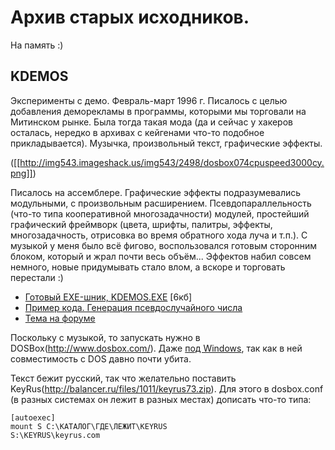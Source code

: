 Архив старых исходников.
========================

На память :)

KDEMOS
------
Эксперименты с демо. Февраль-март 1996 г. Писалось с целью добавления
деморекламы в программы, которыми мы торговали на Митинском рынке.
Была тогда такая мода (да и сейчас у хакеров осталась, нередко в архивах
с кейгенами что-то подобное прикладывается). Музычка, произвольный текст,
графические эффекты.

([[http://img543.imageshack.us/img543/2498/dosbox074cpuspeed3000cy.png]])

Писалось на ассемблере. Графические эффекты подразумевались модульными,
с произвольным расширением. Псевдопараллельность (что-то типа кооперативной
многозадачности) модулей, простейший графический фреймворк (цвета, шрифты,
палитры, эффекты, многозадачность, отрисовка во время обратного хода луча
и т.п.). С музыкой у меня было всё фигово, воспользовался готовым
сторонним блоком, который и жрал почти весь объём... Эффектов набил совсем
немного, новые придумывать стало влом, а вскоре и торговать перестали :)

* [Готовый EXE-шник, KDEMOS.EXE](https://github.com/Balancer/legacy/blob/master/kdemos/KDEMOS.EXE) [6кб]
* [Пример кода. Генерация псевдослучайного числа](https://github.com/Balancer/legacy/blob/master/kdemos/RANDOM.INC)
* [Тема на форуме](http://www.balancer.ru/g/p2279158)

Поскольку с музыкой, то запускать нужно в DOSBox(http://www.dosbox.com/). Даже [под Windows](http://www.dosbox.com/download.php?main=1),
так как в ней совместимость с DOS давно почти убита.

Текст бежит русский, так что желательно поставить KeyRus(http://balancer.ru/files/1011/keyrus73.zip).
Для этого в dosbox.conf (в разных системах он лежит в разных местах) дописать что-то типа:

    [autoexec]
    mount S C:\КАТАЛОГ\ГДЕ\ЛЕЖИТ\KEYRUS
    S:\KEYRUS\keyrus.com
